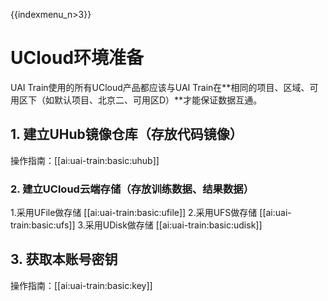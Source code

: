 {{indexmenu_n>3}}

# UCloud环境准备

UAI Train使用的所有UCloud产品都应该与UAI Train在**相同的项目、区域、可用区下（如默认项目、北京二、可用区D）**才能保证数据互通。

## 1. 建立UHub镜像仓库（存放代码镜像）
操作指南：[[ai:uai-train:basic:uhub]] 

### 2. 建立UCloud云端存储（存放训练数据、结果数据）
1.采用UFile做存储 [[ai:uai-train:basic:ufile]] 
2.采用UFS做存储 [[ai:uai-train:basic:ufs]] 
3.采用UDisk做存储 [[ai:uai-train:basic:udisk]] 

## 3. 获取本账号密钥
操作指南：[[ai:uai-train:basic:key]] 


